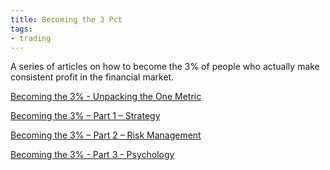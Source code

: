 ```yaml
---
title: Becoming the 3 Pct
tags: 
- trading
---
```







A series of articles on how to become the 3% of people who actually make consistent profit in the financial market.

[Becoming the 3% - Unpacking the One Metric](Becoming%20the%203%20Pct%20Unpacking%20the%20One%20Metric.md)

[Becoming the 3% – Part 1 – Strategy](Becoming%20the%203%20P1%20Strategy.md)

[Becoming the 3% – Part 2 – Risk Management](Becoming%20the%203%20Pct%20P2%20Risk%20Management.md)

[Becoming the 3% - Part 3 - Psychology](Becoming%20the%203%20Pct%20P3%20Psychology.md)



